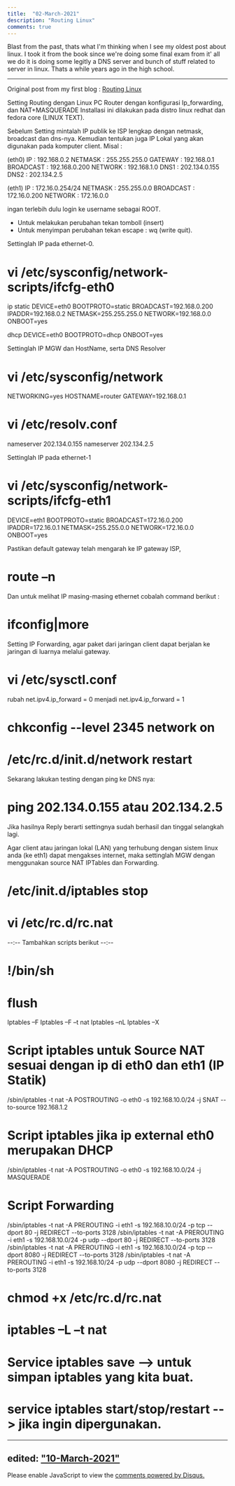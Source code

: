 ```yaml
---
title:  "02-March-2021"
description: "Routing Linux"
comments: true
---
```


Blast from the past, thats what I'm thinking when I see my oldest post about linux. I took it from the book since we're doing some final exam from it' all we do it is doing some legitly a DNS server and bunch of stuff related to server in linux. Thats a while years ago in the high school.

---

Original post from my first blog : [Routing Linux](http://cyber-copas.blogspot.com/2011/08/routing-linux.html)

Setting Routing dengan Linux PC Router dengan konfigurasi Ip_forwarding, dan NAT+MASQUERADE
Installasi ini dilakukan pada distro linux redhat dan fedora core (LINUX TEXT).

Sebelum Setting mintalah IP publik ke ISP lengkap dengan netmask, broadcast dan dns-nya. Kemudian tentukan juga IP Lokal yang akan digunakan pada komputer client. Misal :

(eth0)
IP : 192.168.0.2
NETMASK : 255.255.255.0
GATEWAY : 192.168.0.1
BROADCAST : 192.168.0.200
NETWORK : 192.168.1.0
DNS1 : 202.134.0.155
DNS2 : 202.134.2.5

(eth1)
IP : 172.16.0.254/24
NETMASK : 255.255.0.0
BROADCAST : 172.16.0.200
NETWORK : 172.16.0.0

ingan terlebih dulu login ke username sebagai ROOT.
- Untuk melakukan perubahan tekan tomboll (insert)
- Untuk menyimpan perubahan tekan escape : wq (write quit).

Settinglah IP pada ethernet-0.
# vi /etc/sysconfig/network-scripts/ifcfg-eth0
ip static
DEVICE=eth0
BOOTPROTO=static
BROADCAST=192.168.0.200
IPADDR=192.168.0.2
NETMASK=255.255.255.0
NETWORK=192.168.0.0
ONBOOT=yes

dhcp
DEVICE=eth0
BOOTPROTO=dhcp
ONBOOT=yes

Settinglah IP MGW dan HostName, serta DNS Resolver
# vi /etc/sysconfig/network
NETWORKING=yes
HOSTNAME=router
GATEWAY=192.168.0.1

# vi /etc/resolv.conf
nameserver 202.134.0.155
nameserver 202.134.2.5


Settinglah IP pada ethernet-1
# vi /etc/sysconfig/network-scripts/ifcfg-eth1
DEVICE=eth1
BOOTPROTO=static
BROADCAST=172.16.0.200
IPADDR=172.16.0.1
NETMASK=255.255.0.0
NETWORK=172.16.0.0
ONBOOT=yes


Pastikan default gateway telah mengarah ke IP gateway ISP,
# route –n
Dan untuk melihat IP masing-masing ethernet cobalah command berikut :
# ifconfig|more


Setting IP Forwarding, agar paket dari jaringan client dapat berjalan ke jaringan di luarnya melalui gateway.
# vi /etc/sysctl.conf
rubah net.ipv4.ip_forward = 0 menjadi net.ipv4.ip_forward = 1


# chkconfig --level 2345 network on
# /etc/rc.d/init.d/network restart


Sekarang lakukan testing dengan ping ke DNS nya:
# ping 202.134.0.155 atau 202.134.2.5
Jika hasilnya Reply berarti settingnya sudah berhasil dan tinggal selangkah lagi.

Agar client atau jaringan lokal (LAN) yang terhubung dengan sistem linux anda (ke eth1) dapat mengakses internet, maka settinglah MGW dengan menggunakan source NAT IPTables dan Forwarding.
# /etc/init.d/iptables stop
# vi /etc/rc.d/rc.nat

--:-- Tambahkan scripts berikut --:--
# !/bin/sh
# flush
Iptables –F
Iptables –F –t nat
Iptables –nL
Iptables –X
# Script iptables untuk Source NAT sesuai dengan ip di eth0 dan eth1 (IP Statik)
/sbin/iptables -t nat -A POSTROUTING -o eth0 -s 192.168.10.0/24 -j SNAT --to-source 192.168.1.2
# Script iptables jika ip external eth0 merupakan DHCP
/sbin/iptables -t nat -A POSTROUTING -o eth0 -s 192.168.10.0/24 -j MASQUERADE
# Script Forwarding
/sbin/iptables -t nat -A PREROUTING -i eth1 -s 192.168.10.0/24 -p tcp --dport 80 -j REDIRECT --to-ports 3128
/sbin/iptables -t nat -A PREROUTING -i eth1 -s 192.168.10.0/24 -p udp --dport 80 -j REDIRECT --to-ports 3128
/sbin/iptables -t nat -A PREROUTING -i eth1 -s 192.168.10.0/24 -p tcp --dport 8080 -j REDIRECT --to-ports 3128
/sbin/iptables -t nat -A PREROUTING -i eth1 -s 192.168.10/24 -p udp --dport 8080 -j REDIRECT --to-ports 3128

# chmod +x /etc/rc.d/rc.nat
# iptables –L –t nat
# Service iptables save --> untuk simpan iptables yang kita buat.
# service iptables start/stop/restart --> jika ingin dipergunakan.

---
edited: ["10-March-2021"](https://github.com/1995re/1995re.github.io/pull/1)
---

<div id="disqus_thread"></div>
<script>
    /**
    *  RECOMMENDED CONFIGURATION VARIABLES: EDIT AND UNCOMMENT THE SECTION BELOW TO INSERT DYNAMIC VALUES FROM YOUR PLATFORM OR CMS.
    *  LEARN WHY DEFINING THESE VARIABLES IS IMPORTANT: https://disqus.com/admin/universalcode/#configuration-variables    */
    /*
    var disqus_config = function () {
    this.page.url = PAGE_URL;  // Replace PAGE_URL with your page's canonical URL variable
    this.page.identifier = PAGE_IDENTIFIER; // Replace PAGE_IDENTIFIER with your page's unique identifier variable
    };
    */
    (function() { // DON'T EDIT BELOW THIS LINE
    var d = document, s = d.createElement('script');
    s.src = 'https://bahasalien.disqus.com/embed.js';
    s.setAttribute('data-timestamp', +new Date());
    (d.head || d.body).appendChild(s);
    })();
</script>
<noscript>Please enable JavaScript to view the <a href="https://disqus.com/?ref_noscript">comments powered by Disqus.</a></noscript>
